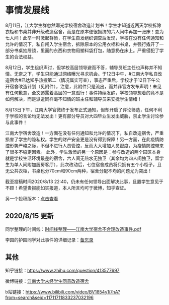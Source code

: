 # 事情发展线

8月11日，江大学生群忽然曝光学校宿舍改造计划书！学生才知道近两天学校拆除衣柜和书桌并非升级改造宿舍，而是在原本便很拥挤的六人间中再加一张床！变为七人间！此举一时激起群愤，在学生自发组织调查后发现，学校在没有任何通知和允许的情况下，私自闯入学生宿舍，拆除原本的公用衣柜和书桌，并强行撬开了一部分书桌抽屉锁，里面的东西和衣物用塑料袋打包，随意扔在床上。严重侵犯了学生的合法权益。

8月12日，学生组织声讨，但学校高层领导避而不答，辅导员班主任也声称并不知情。无奈之下，学生只能通过网络曝光寻求机会。于12日中午，#江南大学私自改造宿舍#已达知乎热搜第二（情况属实可查），事态严重后，学校才于12日下午公开宿舍改造计划（见附件），注意，此附件只是流出，而并非官方发布声明！未见有任何歉意，全文透露着高层的一意孤行！事件持续发酵，学校领导想着的竟不是如何解决，而是派遣同样毫不知情的班主任和辅导员来安抚学生情绪！

8月13日下午，江南大学官微终于发布正式通知，但却开启了评论筛选，任何不利于学校的言论均无法发出！更有部分导员对大四毕业生发出威胁，禁止学生讨论参与此事件！

江南大学宿舍改造！一方面在没有任何通知和允许的情况下，私自改造宿舍，严重损害了学生的隐私权。学生的财产安全更是没有得到保障！另一方面，在此疫情防控形势严峻之际，不但不进行人员管控，反而大大增加人员密度，为疫情防控带来了很多不稳定因素。
此外，学生激愤的另一个原因是：参与改造的两个园区本身就是学校生活环境最差的宿舍，六人间无热水无独卫（其余均为四人间独卫，留学生为单人间附加厨房客厅），此次改动后，七位宿舍成员将只拥有五个小柜子，且无公共衣柜，书桌也分70cm和90cm两种，宿舍分配不均的问题尤为突出！

截至投稿时间2020/8/13 22:40，仍未有任何领导出面解决此事，且置学生意见于不顾！希望贵报能如实报道，本人所言均可于微博，知乎查证。

另一个投稿版本：[点击查看](https://s1.ax1x.com/2020/08/13/d9uOrn.jpg)

## 2020/8/15 更新

同学整理的时间线：[时间线整理——江南大学宿舍不合理改造事件.pdf](https://github.com/jnu-archives/dormitory/blob/master/%E6%97%B6%E9%97%B4%E7%BA%BF%E6%95%B4%E7%90%86%E2%80%94%E2%80%94%E6%B1%9F%E5%8D%97%E5%A4%A7%E5%AD%A6%E5%AE%BF%E8%88%8D%E4%B8%8D%E5%90%88%E7%90%86%E6%94%B9%E9%80%A0%E4%BA%8B%E4%BB%B6%EF%BC%88%E6%9C%AA%E5%AE%8C%E5%BE%85%E7%BB%AD%EF%BC%89.pdf)

李园的护园同学对此事件的详细记录：[备忘录](http://url.cn/mQkBdW4J)

## 其他

知乎链接：https://www.zhihu.com/question/413577697

微博链接：[江南大学未经学生同意改造宿舍](https://s.weibo.com/weibo?q=%23%E6%B1%9F%E5%8D%97%E5%A4%A7%E5%AD%A6%E6%9C%AA%E7%BB%8F%E5%AD%A6%E7%94%9F%E5%90%8C%E6%84%8F%E6%94%B9%E9%80%A0%E5%AE%BF%E8%88%8D%23&from=default)

b站链接：https://www.bilibili.com/video/BV1854y1i7nA?from=search&seid=11711711833237032196

